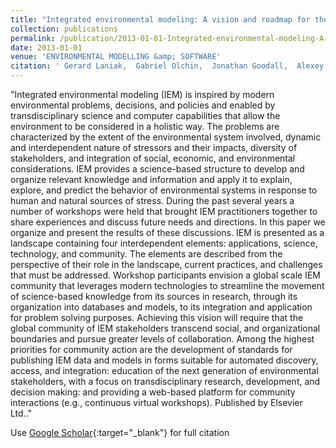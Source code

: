 ```yaml
---
title: "Integrated environmental modeling: A vision and roadmap for the future"
collection: publications
permalink: /publication/2013-01-01-Integrated-environmental-modeling-A-vision-and-roadmap-for-the-future
date: 2013-01-01
venue: 'ENVIRONMENTAL MODELLING &amp; SOFTWARE'
citation: ' Gerard Laniak,  Gabriel Olchin,  Jonathan Goodall,  Alexey Voinov,  Mary Hill,  Pierre Glynn,  Gene Whelan,  Gary Geller,  Nigel Quinn,  Michiel Blind,  Scott Peckham,  Sim Reaney,  Noha Gaber,  Robert Kennedy,  Andrew Hughes, &quot;Integrated environmental modeling: A vision and roadmap for the future.&quot; ENVIRONMENTAL MODELLING &amp;amp; SOFTWARE, 2013.'
---
```

"Integrated environmental modeling (IEM) is inspired by modern environmental problems, decisions, and policies and enabled by transdisciplinary science and computer capabilities that allow the environment to be considered in a holistic way. The problems are characterized by the extent of the environmental system involved, dynamic and interdependent nature of stressors and their impacts, diversity of stakeholders, and integration of social, economic, and environmental considerations. IEM provides a science-based structure to develop and organize relevant knowledge and information and apply it to explain, explore, and predict the behavior of environmental systems in response to human and natural sources of stress. During the past several years a number of workshops were held that brought IEM practitioners together to share experiences and discuss future needs and directions. In this paper we organize and present the results of these discussions. IEM is presented as a landscape containing four interdependent elements: applications, science, technology, and community. The elements are described from the perspective of their role in the landscape, current practices, and challenges that must be addressed. Workshop participants envision a global scale IEM community that leverages modern technologies to streamline the movement of science-based knowledge from its sources in research, through its organization into databases and models, to its integration and application for problem solving purposes. Achieving this vision will require that the global community of IEM stakeholders transcend social, and organizational boundaries and pursue greater levels of collaboration. Among the highest priorities for community action are the development of standards for publishing IEM data and models in forms suitable for automated discovery, access, and integration: education of the next generation of environmental stakeholders, with a focus on transdisciplinary research, development, and decision making: and providing a web-based platform for community interactions (e.g., continuous virtual workshops). Published by Elsevier Ltd.."

Use [Google Scholar](https://scholar.google.com/scholar?q=Integrated+environmental+modeling:+A+vision+and+roadmap+for+the+future){:target="_blank"} for full citation